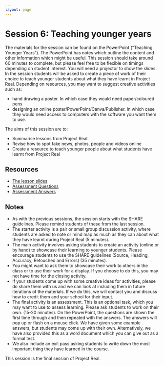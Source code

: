 ```yaml
--- 
layout: page
---
```


# Session 6: Teaching younger  years
The materials for the session can be found on the PowerPoint (“Teaching Younger Years”). The PowerPoint has notes which outline the content and other information which might be useful.  This session should take around 60 minutes to complete, but please feel free to be flexible on timings depending on student interest.  You will need a projector to show the slides.  In the session students will be asked to create a piece of work of their choice to teach younger students about what they have learnt in Project Real.  Depending on resources, you may want to suggest creative activities such as:
*	hand drawing a poster.  In which case they would need paper/coloured pens
*	designing an online poster/PowerPoint/Canva/Publisher. In which case they would need access to computers with the software you want them to use.

The aims of this session are to:

*	Summarise lessons from Project Real
*	Revise how to spot fake news, photos, people and videos online
*	Create a resource to teach younger people about what students have learnt from Project Real


## Resources
* [The lesson slides]({{site.baseurl}}/assets/lessons/6.Teaching_younger_years.pptx)
* [Assessment Questions]({{site.baseurl}}/assets/lessons/Quiz_questions.docx)
* [Assessment Answers]({{site.baseurl}}/assets/lessons/Quiz_answers.docx)


## Notes
*	As with the previous sessions, the session starts with the SHARE guidelines.  Please remind students of these from the last session.  
*	The starter activity is a pair or small group discussion activity, where students are asked to note or mind map as much as they can about what they have learnt during Project Real (5 minutes).  
*	The main activity involves asking students to create an activity (online or by hand) to showcase their learning to younger students.  Please encourage students to use the SHARE guidelines (Source, Heading, Accuracy, Retouched and Errors) (35 minutes).
*	You might want to ask them to showcase their work to others in the class or to use their work for a display.  If you choose to do this, you may not have time for the closing activity.  
*	If your students come up with some creative ideas for activities, please do share them with us and we can look at including them in future iterations of the materials. If we do this, we will contact you and discuss how to credit them and your school for their input.
*	The final activity is an assessment. This is an optional task, which you may want to use to assess learning.  Please ask students to work on their own. (15-20 minutes). On the PowerPoint, the questions are shown the first time through and then repeated with the answers.  The answers will pop up or flash on a mouse click.  We have given some example answers, but students may come up with their own.  Alternatively, we have also provided this as a word document which you can give out as a formal test.  
*	We also include an exit pass asking students to write down the most important thing they have learned in the course. 

This session is the final session of Project Real.

